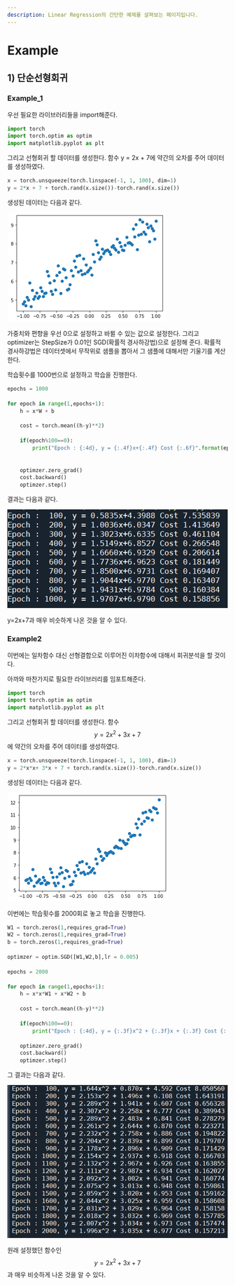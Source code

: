 ```yaml
---
description: Linear Regression의 간단한 예제를 살펴보는 페이지입니다.
---
```


# Example

## 1) 단순선형회귀

### Example\_1

우선 필요한 라이브러리들을 import해준다.

```python
import torch
import torch.optim as optim
import matplotlib.pyplot as plt    
```

그리고 선형회귀 할 데이터를 생성한다. 함수 y = 2x + 7에 약간의 오차를 주어 데이터를 생성하였다.   &#x20;

```python
x = torch.unsqueeze(torch.linspace(-1, 1, 100), dim=1)
y = 2*x + 7 + torch.rand(x.size())-torch.rand(x.size())
```

생성된 데이터는 다음과 같다.

![](<../../.gitbook/assets/Figure 2022-04-28 130359.png>)

가중치와 편향을 우선 0으로 설정하고 바뀔 수 있는 값으로 설정한다. 그리고 optimizer는 StepSize가 0.01인 SGD(확률적 경사하강법)으로 설정해 준다. 확률적 경사하강법은 데이터셋에서 무작위로 샘플을 뽑아서 그 샘플에 대해서만 기울기를 계산한다.&#x20;

학습횟수를 1000번으로 설정하고 학습을 진행한다.  &#x20;

```python
epochs = 1000

for epoch in range(1,epochs+1):
    h = x*W + b
    
    cost = torch.mean((h-y)**2)
    
    if(epoch%100==0):
        print("Epoch : {:4d}, y = {:.4f}x+{:.4f} Cost {:.6f}".format(epoch, W.item(),b.item(), cost.item()))
	
	
    optimzer.zero_grad()
    cost.backward()
    optimzer.step()
```

결과는 다음과 같다.

![](<../../.gitbook/assets/image (7).png>)

y=2x+7과  매우 비슷하게 나온 것을 알 수 있다. &#x20;



### Example2

이번에는 일차함수 대신 선형결합으로 이루어진 이차함수에 대해서 회귀분석을 할 것이다.

아까와 마찬가지로 필요한 라이브러리를 임포트해준다.

```python
import torch
import torch.optim as optim
import matplotlib.pyplot as plt    
```

그리고 선형회귀 할 데이터를 생성한다. 함수 $$y=2x^2+3x+7$$에 약간의 오차를 주어 데이터를 생성하였다.&#x20;

```python
x = torch.unsqueeze(torch.linspace(-1, 1, 100), dim=1)
y = 2*x*x+ 3*x + 7 + torch.rand(x.size())-torch.rand(x.size())
```

생성된 데이터는 다음과 같다.

&#x20;&#x20;

![](<../../.gitbook/assets/Figure 2022-05-12 144549.png>)

이번에는 학습횟수를 2000회로 놓고 학습을 진행한다.

```python
W1 = torch.zeros(1,requires_grad=True)
W2 = torch.zeros(1,requires_grad=True)
b = torch.zeros(1,requires_grad=True)

optimzer = optim.SGD([W1,W2,b],lr = 0.005)

epochs = 2000

for epoch in range(1,epochs+1):
    h = x*x*W1 + x*W2 + b
    
    cost = torch.mean((h-y)**2)
    
    if(epoch%100==0):
        print("Epoch : {:4d}, y = {:.3f}x^2 + {:.3f}x + {:.3f} Cost {:.6f}".format(epoch, W1.item(),W2.item(),b.item(), cost.item()))
	
    optimzer.zero_grad()
    cost.backward()
    optimzer.step()
```

&#x20; 그 결과는 다음과 같다.

&#x20;

![](<../../.gitbook/assets/image (5).png>)

원래 설정했던 함수인 $$y=2x^2+3x+7$$과 매우 비슷하게 나온 것을 알 수 있다.  &#x20;
